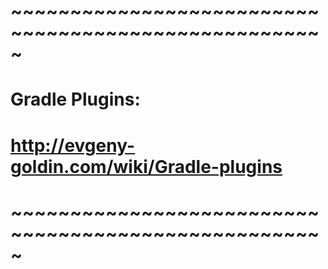# ~~~~~~~~~~~~~~~~~~~~~~~~~~~~~~~~~~~~~~~~~~~~~~~~~~~~~
# Gradle Plugins:
# http://evgeny-goldin.com/wiki/Gradle-plugins
# ~~~~~~~~~~~~~~~~~~~~~~~~~~~~~~~~~~~~~~~~~~~~~~~~~~~~~
